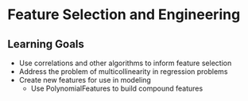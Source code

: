 # Feature Selection and Engineering

## Learning Goals

- Use correlations and other algorithms to inform feature selection
- Address the problem of multicollinearity in regression problems
- Create new features for use in modeling
    + Use PolynomialFeatures to build compound features